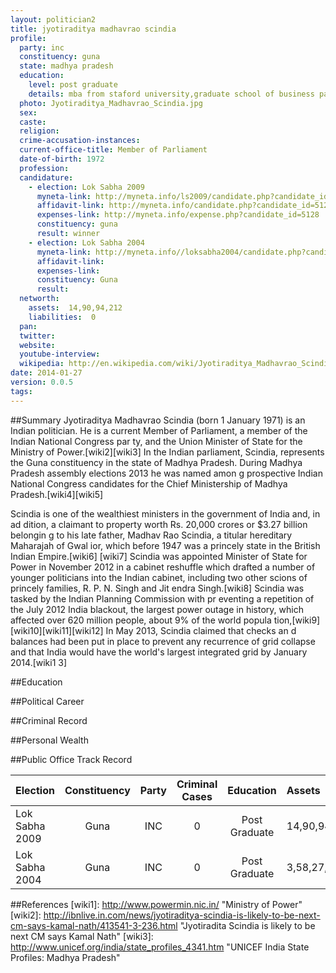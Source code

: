 ```yaml
---
layout: politician2
title: jyotiraditya madhavrao scindia
profile:
  party: inc
  constituency: guna
  state: madhya pradesh
  education:
    level: post graduate
    details: mba from staford university,graduate school of business palo alto,ca,usa in 2001
  photo: Jyotiraditya_Madhavrao_Scindia.jpg
  sex:
  caste:
  religion:
  crime-accusation-instances:
  current-office-title: Member of Parliament
  date-of-birth: 1972
  profession:
  candidature:
    - election: Lok Sabha 2009
      myneta-link: http://myneta.info/ls2009/candidate.php?candidate_id=5128
      affidavit-link: http://myneta.info/candidate.php?candidate_id=5128&scan=original
      expenses-link: http://myneta.info/expense.php?candidate_id=5128
      constituency: guna
      result: winner
    - election: Lok Sabha 2004
      myneta-link: http://myneta.info//loksabha2004/candidate.php?candidate_id=2078
      affidavit-link:
      expenses-link:
      constituency: Guna
      result:
  networth:
    assets:  14,90,94,212
    liabilities:  0
  pan:
  twitter:
  website:
  youtube-interview:
  wikipedia: http://en.wikipedia.com/wiki/Jyotiraditya_Madhavrao_Scindia
date: 2014-01-27
version: 0.0.5
tags:
---
```

##Summary
Jyotiraditya Madhavrao Scindia (born 1 January 1971) is an Indian politician. He
 is a current Member of Parliament, a member of the Indian National Congress par
ty, and the Union Minister of State for the Ministry of Power.[wiki2][wiki3] In
the Indian parliament, Scindia, represents the Guna constituency in the state of
 Madhya Pradesh. During Madhya Pradesh assembly elections 2013 he was named amon
g prospective Indian National Congress candidates for the Chief Ministership of
Madhya Pradesh.[wiki4][wiki5]

Scindia is one of the wealthiest ministers in the government of India and, in ad
dition, a claimant to property worth Rs. 20,000 crores or $3.27 billion belongin
g to his late father, Madhav Rao Scindia, a titular hereditary Maharajah of Gwal
ior, which before 1947 was a princely state in the British Indian Empire.[wiki6]
[wiki7] Scindia was appointed Minister of State for Power in November 2012 in a
cabinet reshuffle which drafted a number of younger politicians into the Indian
cabinet, including two other scions of princely families, R. P. N. Singh and Jit
endra Singh.[wiki8] Scindia was tasked by the Indian Planning Commission with pr
eventing a repetition of the July 2012 India blackout, the largest power outage
in history, which affected over 620 million people, about 9% of the world popula
tion,[wiki9][wiki10][wiki11][wiki12] In May 2013, Scindia claimed that checks an
d balances had been put in place to prevent any recurrence of grid collapse and
that India would have the world's largest integrated grid by January 2014.[wiki1
3]


##Education


##Political Career


##Criminal Record


##Personal Wealth


##Public Office Track Record

Election  | Constituency | Party | Criminal Cases | Education | Assets | Liabilities |
:----------|:-------------:|:------:|:---------------:|:----------:|:-------|:------------|
Lok Sabha 2009 | Guna | INC | 0 | Post Graduate | 14,90,94,212 | 0 |
Lok Sabha 2004 | Guna | INC | 0 | Post Graduate | 3,58,27,904 | 0 |


##References
[wiki1]: http://www.powermin.nic.in/ "Ministry of Power"
[wiki2]: http://ibnlive.in.com/news/jyotiraditya-scindia-is-likely-to-be-next-cm-says-kamal-nath/413541-3-236.html "Jyotiradita Scindia is likely to be next CM says Kamal Nath"
[wiki3]: http://www.unicef.org/india/state_profiles_4341.htm "UNICEF India State Profiles: Madhya Pradesh"